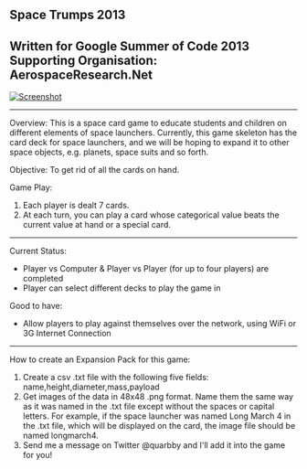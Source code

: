Space Trumps 2013
-----------------
Written for Google Summer of Code 2013
Supporting Organisation: AerospaceResearch.Net
------------------

[![Screenshot](https://raw.github.com/quarbby/Space/master/GSoC2013.PNG)](http://www.youtube.com/watch?v=wo1q-b0RHJg&feature=share&list=TL7XoQqLjCN98)

------------------

Overview: This is a space card game to educate students and children on different elements of space launchers. Currently, this game skeleton has the card deck for space launchers, and we will be hoping to expand it to other space objects, e.g. planets, space suits and so forth.

Objective: To get rid of all the cards on hand.

Game Play: 
1. Each player is dealt 7 cards. 
2. At each turn, you can play a card whose categorical value beats the current value at hand or a special card. 

----------------

Current Status: 
- Player vs Computer & Player vs Player (for up to four players) are completed
- Player can select different decks to play the game in

Good to have: 
- Allow players to play against themselves over the network, using WiFi or 3G Internet Connection

----------------

How to create an Expansion Pack for this game: 

1. Create a csv .txt file with the following five fields: name,height,diameter,mass,payload
2. Get images of the data in 48x48 .png format. Name them the same way as it was named in the .txt file except without the spaces or capital letters. For example, if the space launcher was named Long March 4 in the .txt file, which will be displayed on the card, the image file should be named longmarch4.
3. Send me a message on Twitter @quarbby and I'll add it into the game for you! 